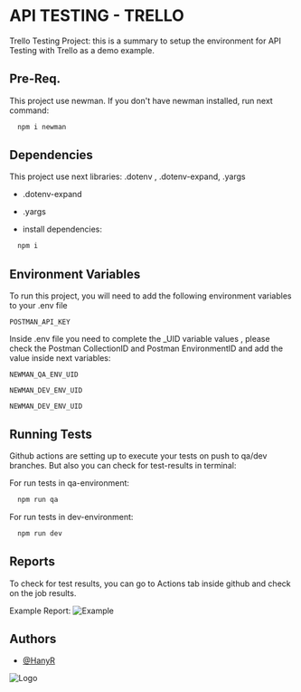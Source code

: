
# API TESTING - TRELLO

Trello Testing Project: this is a summary to setup the environment for API Testing with Trello as a demo example.


## Pre-Req.

This project use newman. If you don't have newman installed, run next command:

```bash
  npm i newman
```

## Dependencies

This project use next libraries: .dotenv , .dotenv-expand, .yargs
- .dotenv-expand 
- .yargs

-  install dependencies:
```bash
  npm i
```


## Environment Variables

To run this project, you will need to add the following environment variables to your .env file

`POSTMAN_API_KEY`  

Inside .env file you need to complete the _UID variable values , please check the Postman CollectionID and Postman EnvironmentID and add the value inside next variables:

`NEWMAN_QA_ENV_UID`

`NEWMAN_DEV_ENV_UID`

`NEWMAN_DEV_ENV_UID`


## Running Tests

Github actions are setting up to execute your tests on push to qa/dev branches. But also you can check for test-results in terminal:

For run tests in  qa-environment:
```bash
  npm run qa
```

For run tests in  dev-environment:
```bash
  npm run dev
```



## Reports

To check for test results, you can go to Actions tab inside github and check on the job results.

Example Report:
![Example](https://github.blog/wp-content/uploads/2022/05/image-3.png)

## Authors

- [@HanyR](https://github.com/HanyR)

![Logo](https://static3.pisapapeles.net/uploads/2020/05/trello-logo.png)
